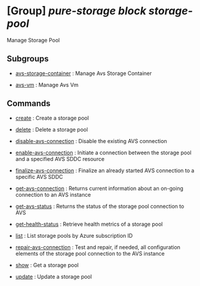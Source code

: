 # [Group] _pure-storage block storage-pool_

Manage Storage Pool

## Subgroups

- [avs-storage-container](/Commands/pure-storage/block/storage-pool/avs-storage-container/readme.md)
: Manage Avs Storage Container

- [avs-vm](/Commands/pure-storage/block/storage-pool/avs-vm/readme.md)
: Manage Avs Vm

## Commands

- [create](/Commands/pure-storage/block/storage-pool/_create.md)
: Create a storage pool

- [delete](/Commands/pure-storage/block/storage-pool/_delete.md)
: Delete a storage pool

- [disable-avs-connection](/Commands/pure-storage/block/storage-pool/_disable-avs-connection.md)
: Disable the existing AVS connection

- [enable-avs-connection](/Commands/pure-storage/block/storage-pool/_enable-avs-connection.md)
: Initiate a connection between the storage pool and a specified AVS SDDC resource

- [finalize-avs-connection](/Commands/pure-storage/block/storage-pool/_finalize-avs-connection.md)
: Finalize an already started AVS connection to a specific AVS SDDC

- [get-avs-connection](/Commands/pure-storage/block/storage-pool/_get-avs-connection.md)
: Returns current information about an on-going connection to an AVS instance

- [get-avs-status](/Commands/pure-storage/block/storage-pool/_get-avs-status.md)
: Returns the status of the storage pool connection to AVS

- [get-health-status](/Commands/pure-storage/block/storage-pool/_get-health-status.md)
: Retrieve health metrics of a storage pool

- [list](/Commands/pure-storage/block/storage-pool/_list.md)
: List storage pools by Azure subscription ID

- [repair-avs-connection](/Commands/pure-storage/block/storage-pool/_repair-avs-connection.md)
: Test and repair, if needed, all configuration elements of the storage pool connection to the AVS instance

- [show](/Commands/pure-storage/block/storage-pool/_show.md)
: Get a storage pool

- [update](/Commands/pure-storage/block/storage-pool/_update.md)
: Update a storage pool
